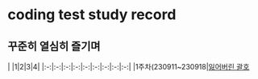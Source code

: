 # coding test study record
## 꾸준히 열심히 즐기며
| |1|2|3|4|
|:-:|:-:|:-:|:-:|:-:|:-:|:-:|:-:|:-:|
|1주차(230911~230918|[잃어버린 괄호](https://www.acmicpc.net/problem/1541)
